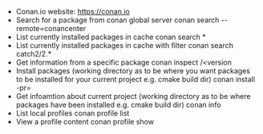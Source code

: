 - Conan.io website: https://conan.io
- Search for a package from conan global server
    conan search <name> --remote=conancenter
- List currently installed packages in cache
    conan search *
- List currently installed packages in cache with filter
    conan search catch2/2.*
- Get information from a specific package
    conan inspect <name>/<version
- Install packages (working directory as to be where you want packages to be installed for your current project e.g. cmake build dir)
    conan install <path folder containing conanfile.txt> -pr=<path to profile file>
- Get infoamtion about current project (working directory as to be where packages have been installed e.g. cmake build dir)
    conan info <path folder conataining conanfile.txt>
- List local profiles
    conan profile list
- View a profile content
    conan profile show <name>
